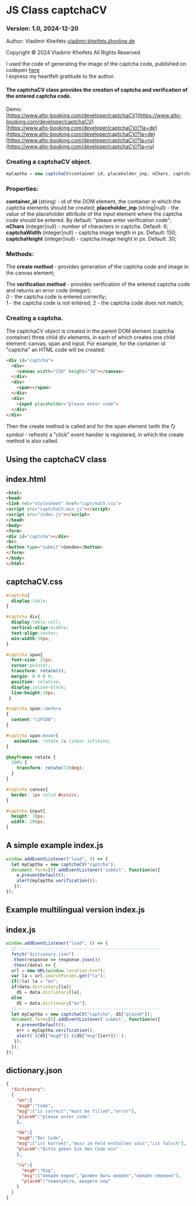 
# JS Class captchaCV

### Version: 1.0, 2024-12-20

Author: Vladimir Kheifets <vladimir.kheifets.@online.de>

Copyright &copy; 2024 Vladimir Kheifets All Rights Reserved

I used the code of generating the image of the captcha code, published on codepen [here](https://codepen.io/guanqi/pen/mdbXQOJ)    
I express my heartfelt gratitude to the author.

#### The captchaCV class provides the creation of captcha and verification of the entered captcha code.

Demo:  
[https://www.alto-booking.com/developer/captchaCV](https://www.alto-booking.com/developer/captchaCV)  
[https://www.alto-booking.com/developer/captchaCV//?la=de](https://www.alto-booking.com/developer/captchaCV/?la=de)  
[https://www.alto-booking.com/developer/captchaCV/?la=ru](https://www.alto-booking.com/developer/captchaCV/?la=ru)

### Creating a captchaCV object.
```js
myCaptha = new captchaCV(container_id, placeholder_inp, nChars, captchaWidth, captchaHeight);
```
### Properties:

**container_id** (string) - id of the DOM element, the container in which the captcha elements should be created;    **placeholder_inp** (string|null) - the value of the placeholder attribute of the input element where the captcha code should be entered. By default: "please enter verification code";   
**nChars** (integer|null) - number of characters in captcha. Default: 6;    
**captchaWidth** (integer|null) - captcha image length in px. Default: 150;   
**captchaHeight** (integer|null) - captcha image height in px. Default: 30;  

### Methods:

The **create method** - provides generation of the captcha code and image in the canvas element;  

The **verification method** - provides verification of the entered captcha code and returns an error code (integer):  
0 - the captcha code is entered correctly;  
1 - the captcha code is not entered; 
2 - the captcha code does not match;

### Creating a captcha.

The captchaCV object is created in the parent DOM element (captcha container)
three child div elements, in each of which creates one child element:
canvas, span and input.
For example, for the container id "captcha" an HTML code will be created:
```html
<div id="captcha">
  <div>
    <canvas width="150" height="30"></canvas>
  </div>
  <div>
    <span></span>
  </div>
  <div>
    <input placeholder="please enter code">
  </div>
</div>
```
Then the create method is called and for the span element (with the 🗘 symbol - refresh)
a "click" event handler is registered, in which the create method is also called.

## Using the captchaCV class

## index.html

```html
<html>
<head>
<link rel="stylesheet" href="captchaCV.css">
<script src="captchaCV.min.js"></script>
<script src="index.js"></script>
</head>
<body>
<form>
<div id="captcha"></div>
<br>
<button type="submit">Senden</button>
</form>
</body>
</html>
```

## captchaCV.css

```css
#captcha{
  display:table;
}

#captcha div{
  display:table-cell;
  vertical-align:middle;
  text-align:center;
  min-width:30px;
}

#captcha span{
  font-size: 25px;
  cursor:pointer;
  transform: rotate(0);
  margin: 0 0 0 0;
  position: relative;
  display:inline-block;
  line-height:30px;
 }

#captcha span::before
{
  content:"\1F5D8";
}

#captcha span:hover{
   animation: rotate 2s linear infinite;
}

@keyframes rotate {
  100% {
    transform: rotate(720deg);
  }
}

#captcha canvas{
  border: 1px solid #cccccc;
}

#captcha input{
  height: 30px;
  width: 200px;
}
```


## A simple example index.js

```js
window.addEventListener("load", () => {
  let myCaptha = new captchaCV("captcha");
  document.forms[0].addEventListener('submit', function(e){
    e.preventDefault();
    alert(myCaptha.verification());
   });
});
```


## Example multilingual version index.js

## index.js
```js
window.addEventListener("load", () => {
  //-------------------------------------------------------
  fetch("dictionary.json")
  .then(response => response.json())
  .then((data) => {
  url = new URL(window.location.href);
  var la = url.searchParams.get("la");
  if(!la) la = "en";
  if(data.dictionary[la])
    dS = data.dictionary[la];
  else
    dS = data.dictionary["en"];
  //-------------------------------------------------------
  let myCaptha = new captchaCV("captcha", dS["placeH"]);
  document.forms[0].addEventListener('submit', function(e){
    e.preventDefault();
    err = myCaptha.verification();
    alert(`${dS["msg0"]} ${dS["msg"][err]}!`);
   });
  });
});
```

## dictionary.json

```json
{
  "dictionary":
  {
    "en":{
    "msg0":"Code",
    "msg":["is correct","must be filled","error"],
    "placeH":"please enter code"
    },

    "de":{
    "msg0":"Der Code",
    "msg":["ist korrekt","muss im Feld enthalten sein","ist falsch"],
    "placeH":"Bitte geben Sie den Code ein"
    },

    "ru":{
      "msg0":"Код",
      "msg":["введён верно","должен быть введён","введён неверно"],
      "placeH":"пожалуйста, введите код"
    }
  }
}
```
